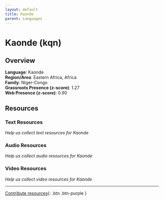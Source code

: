 ```yaml
---
layout: default
title: Kaonde
parent: Languages
---
```


# Kaonde (kqn)

## Overview

**Language**: Kaonde  
**Region/Area**: Eastern Africa, Africa  
**Family**: Niger-Congo  
**Grassroots Presence (z-score)**: 1.27  
**Web Presence (z-score)**: 0.90  

## Resources

### Text Resources
*Help us collect text resources for Kaonde*

### Audio Resources
*Help us collect audio resources for Kaonde*

### Video Resources
*Help us collect video resources for Kaonde*

---

[Contribute resources](https://forms.office.com/e/1SfLJx3u1r){: .btn .btn-purple }
